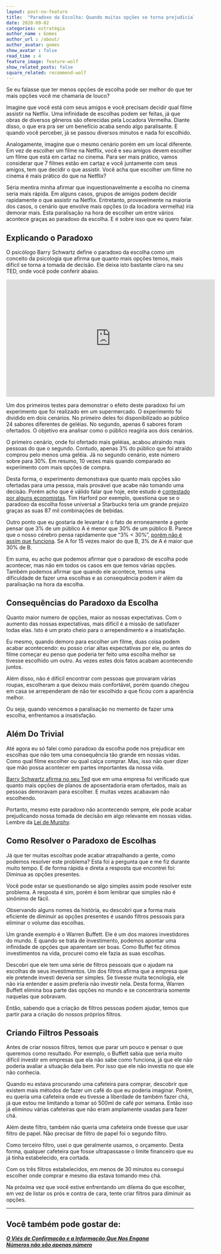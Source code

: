 ```yaml
---
layout: post-no-feature
title:  "Paradoxo da Escolha: Quando muitas opções se torna prejudicial"
date: 2020-09-02
categories: estratégia
author_name : Gomes
author_url : /about/
author_avatar: gomes
show_avatar : false
read_time : 4
feature_image: feature-wolf
show_related_posts: false
square_related: recommend-wolf
---
```


Se eu falasse que ter menos opções de escolha pode ser melhor do que ter mais opções você me chamaria de louco? 

Imagine que você está com seus amigos e você precisam decidir qual filme assistir na Netflix.  Uma infinidade de escolhas podem ser feitas, já que obras de diversos gêneros são oferecidas pela Locadora Vermelha. Diante disso, o que era pra ser um benefício acaba sendo algo paralisante. E quando você perceber, já se passou diversos minutos e nada foi escolhido. 

Analogamente, imagine que o mesmo cenário porém em um local diferente. Em vez de escolher um filme na Netflix, você e seu amigos devem escolher um filme que está em cartaz no cinema.    Para ser mais prático, vamos considerar que 7 filmes estão em cartaz e você juntamente com seus amigos, tem que decidir o que assistir. Você acha que escolher um filme no cinema é mais prático do que na Netflix? 

Séria mentira minha afirmar que inquestionavelmente a escolha no cinema seria mais rápida. Em alguns casos, grupos de amigos podem decidir rapidamente o que assistir na Netflix. Entretanto, provavelmente na maioria dos casos, o cenário que envolve mais opções (o da locadora vermelha) iria demorar mais. Esta paralisação na hora de escolher um entre vários acontece graças ao paradoxo da escolha. E é sobre isso que eu quero falar.

## Explicando o Paradoxo

O psicólogo Barry Schwartz define o paradoxo da escolha como um conceito da psicologia que afirma que quanto mais opções temos, mais difícil se torna a tomada de decisão. Ele deixa isto bastante claro na seu TED, onde você pode conferir abaixo. 

<iframe width="560" height="315" src="https://www.youtube.com/embed/VO6XEQIsCoM" frameborder="0" allow="accelerometer; autoplay; encrypted-media; gyroscope; picture-in-picture" allowfullscreen></iframe>  
  
Um dos primeiros testes para demonstrar o efeito deste paradoxo foi um experimento que foi realizado em um supermercado. O experimento foi dividido em dois cenários. No primeiro deles foi disponibilizado ao público 24 sabores diferentes de geléias. No segundo, apenas 6 sabores foram ofertados. O objetivo era analisar como o público reagiria aos dois cenários. 

O primeiro cenário, onde foi ofertado mais geléias, acabou atraindo mais pessoas do que o segundo. Contudo, apenas 3% do público que foi atraído comprou pelo menos uma geléia. Já no segundo cenário, este número sobre para 30%. Em resumo, 10 vezes mais quando comparado ao experimento com mais opções de compra. 

Desta forma, o experimento demonstrava que quanto mais opções são ofertadas para uma pessoa, mais provável que acabe não tomando uma decisão. Porém acho que é válido falar que hoje, este estudo é [contestado por alguns economistas](https://www.theatlantic.com/business/archive/2013/08/more-is-more-why-the-paradox-of-choice-might-be-a-myth/278658). Tim Harford por exemplo, questiona que se o paradoxo da escolha fosse universal a Starbucks teria um grande prejuízo graças as suas 87 mil combinações de bebidas. 

Outro ponto que eu gostaria de levantar é o fato de erroneamente a gente pensar que 3% de um público A é menor que 30% de um público B. Parece que o nosso cérebro pensa rapidamente que “3% < 30%”, [porém não é assim que funciona](https://quebrandoocaminho.com/numeros). Se A for 15 vezes maior do que B, 3% de A é maior que 30% de B.  

Em suma, eu acho que podemos afirmar que o paradoxo de escolha pode acontecer, mas não em todos os casos em que temos várias opções. Também podemos afirmar que quando ele acontece, temos uma dificuldade de fazer uma escolhas e as consequência podem ir além da paralisação na hora da escolha.

## Consequências do Paradoxo da Escolha

Quanto maior numero de opções, maior as nossas expectativas. Com o aumento das nossas expectativas, mais difícil é a missão de satisfazer todas elas. Isto é um prato cheio para o arrependimento e a insatisfação.

Eu mesmo, quando demoro para escolher um filme, duas coisa podem  acabar acontecendo: eu posso criar altas expectativas por ele, ou antes do filme começar eu penso que poderia ter feito uma escolha melhor se tivesse escolhido um outro. As vezes estes dois fatos acabam acontecendo juntos. 

Além disso, não é difícil encontrar com pessoas que provaram várias roupas, escolheram a que deixou mais confortável, porém quando chegou em casa se arrependeram de não ter escolhido a que ficou com a aparência melhor. 

Ou seja, quando vencemos a paralisação no memento de fazer uma escolha, enfrentamos a insatisfação. 

## Além Do Trivial 

Até agora eu só falei como paradoxo da escolha pode nos prejudicar em escolhas que não tem uma consequência tão grande em nossas vidas. Como qual filme escolher ou qual calça comprar. Mas, isso não quer dizer que mão possa acontecer em partes importantes da nossa vida. 

[Barry Schwartz afirma no seu Ted](https://www.ted.com/talks/barry_schwartz_the_paradox_of_choice#t-1160921) que em uma empresa foi verificado que quanto mais opções de planos de aposentadoria eram ofertados, mais as pessoas demoravam para escolher. E muitas vezes acabavam não escolhendo.

Portanto, mesmo este paradoxo não acontecendo sempre, ele pode acabar prejudicando nossa tomada de decisão em algo relevante em nossas vidas. Lembre da [Lei de Murphy](https://pt.wikipedia.org/wiki/Lei_de_Murphy).

## Como Resolver o Paradoxo de Escolhas

Já que ter muitas escolhas pode acabar atrapalhando a gente, como podemos resolver este problema? Esta foi a pergunta que e me fiz durante muito tempo. E de forma rápida e direta a resposta que encontrei foi: Diminua as opções presentes. 

Você pode estar se questionando se algo simples assim pode resolver este problema. A resposta é sim, porém é bom lembrar que simples não é sinônimo de fácil. 

Observando alguns nomes da história, eu descobri que a forma mais eficiente de diminuir as opções presentes é usando filtros pessoais para eliminar o volume das escolhas. 

Um grande exemplo é o Warren Buffett. Ele é um dos maiores investidores do mundo. E quando se trata de investimento, podemos apontar uma infinidade de opções que aparentam ser boas. Como Buffet fez ótimos investimentos na vida, procurei como ele fazia as suas escolhas.

Descobri que ele tem uma série de filtros pessoais que o ajudam na escolhas de seus investimentos. Um dos filtros afirma que a empresa que ele pretende investi deveria ser simples. Se tivesse muita tecnologia, ele não iria entender e assim preferia não investir nela. Desta forma, Warren Buffett elimina boa parte das opções no mundo e se concentraria somente naquelas que sobravam. 

Então, sabendo que a criação de filtros pessoas podem ajudar, temos que partir para a criação do nossos próprios filtros.

## Criando Filtros Pessoais

Antes de criar nossos filtros, temos que parar um pouco e pensar o que queremos como resultado. Por exemplo, o Buffett sabia que seria muito difícil investir em empresas que ela não sabe como funciona, já que ele não poderia avaliar a situação dela bem. Por isso que ele não investia no que ele não conhecia. 

Quando eu estava procurando uma cafeteira para comprar, descobrir que existem mais métodos de fazer um café do que eu poderia imaginar. Porém, eu queria uma cafeteira onde eu tivesse a liberdade de também fazer chá, já que estou me limitando a tomar só 500ml de café por semana. Então isso já eliminou várias cafeteiras que não eram amplamente usadas para fazer chá. 

Além deste filtro, também não queria uma cafeteira onde tivesse que usar filtro de papel. Não precisar de filtro de papel foi o segundo filtro.

Como terceiro filtro, usei o que geralmente usamos, o orçamento. Desta forma, qualquer cafeteira que fosse ultrapassasse o limite financeiro que eu já tinha estabelecido, era cortada. 

Com os três filtros estabelecidos, em menos de 30 minutos eu consegui escolher onde comprar e mesmo dia estava tomando meu chá.

Na próxima vez que você estive enfrentando um dilema do que escolher, em vez de listar os prós e contra de cara, tente criar filtros para diminuir as opções.

---

## Você também pode gostar de:
***[O Viés de Confirmação e a Informação Que Nos Engana](https://quebrandoocaminho.com/vies-confirmacao)***  
***[Números não são apenas número](https://quebrandoocaminho.com/numeros)***

